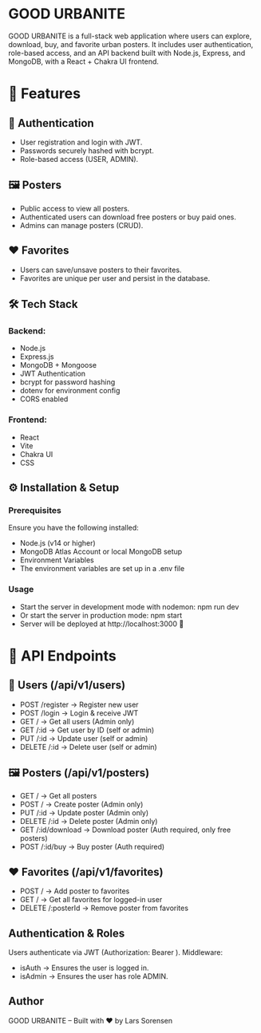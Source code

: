 # GOOD URBANITE

GOOD URBANITE is a full-stack web application where users can explore, download, buy, and favorite urban posters.
It includes user authentication, role-based access, and an API backend built with Node.js, Express, and MongoDB, with a React + Chakra UI frontend.


# 🚀 Features
## 👤 Authentication
- User registration and login with JWT.
- Passwords securely hashed with bcrypt.
- Role-based access (USER, ADMIN).

## 🖼️ Posters
- Public access to view all posters.
- Authenticated users can download free posters or buy paid ones.
- Admins can manage posters (CRUD).

## ❤️ Favorites
- Users can save/unsave posters to their favorites.
- Favorites are unique per user and persist in the database.

## 🛠️ Tech Stack
### Backend:
- Node.js
- Express.js
- MongoDB + Mongoose
- JWT Authentication
- bcrypt for password hashing
- dotenv for environment config
- CORS enabled

### Frontend:
- React
- Vite
- Chakra UI
- CSS 

## ⚙️ Installation & Setup
### Prerequisites
Ensure you have the following installed:
- Node.js (v14 or higher)
- MongoDB Atlas Account or local MongoDB setup
- Environment Variables
- The environment variables are set up in a .env file

### Usage
- Start the server in development mode with nodemon: npm run dev
- Or start the server in production mode: npm start
- Server will be deployed at http://localhost:3000 🚀
  

# 🔗 API Endpoints

## 👤 Users (/api/v1/users)
- POST /register → Register new user
- POST /login → Login & receive JWT
- GET / → Get all users (Admin only)
- GET /:id → Get user by ID (self or admin)
- PUT /:id → Update user (self or admin)
- DELETE /:id → Delete user (self or admin)

## 🖼️ Posters (/api/v1/posters)
- GET / → Get all posters
- POST / → Create poster (Admin only)
- PUT /:id → Update poster (Admin only)
- DELETE /:id → Delete poster (Admin only)
- GET /:id/download → Download poster (Auth required, only free posters)
- POST /:id/buy → Buy poster (Auth required)

## ❤️ Favorites (/api/v1/favorites)
- POST / → Add poster to favorites
- GET / → Get all favorites for logged-in user
- DELETE /:posterId → Remove poster from favorites

## Authentication & Roles
Users authenticate via JWT (Authorization: Bearer <token>).
Middleware:
- isAuth → Ensures the user is logged in.
- isAdmin → Ensures the user has role ADMIN.

## Author
GOOD URBANITE – Built with ❤️ by Lars Sorensen
